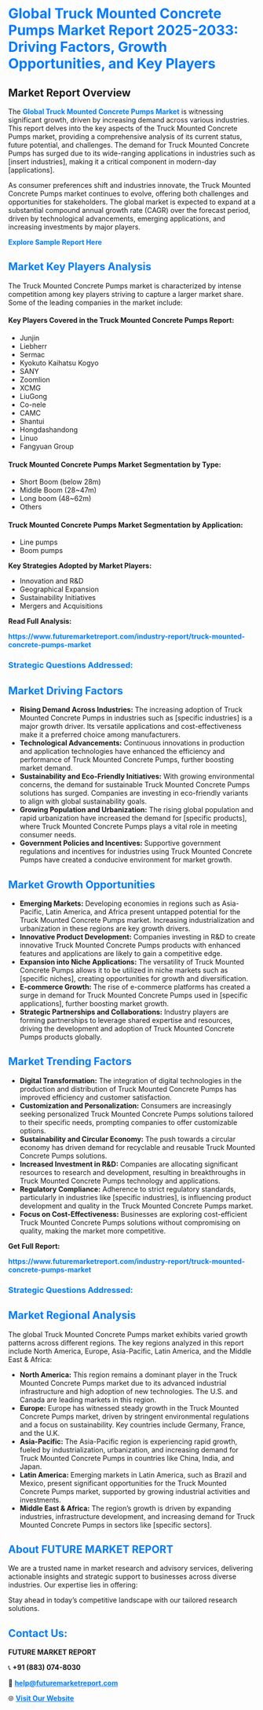 <h1 style="color: #007BFF;">Global Truck Mounted Concrete Pumps Market Report 2025-2033: Driving Factors, Growth Opportunities, and Key Players</h1>

<section id="overview">
<h2>Market Report Overview</h2>
<p>The <a href="https://www.futuremarketreport.com/industry-report/truck-mounted-concrete-pumps-market" style="color: #007BFF; text-decoration: none;"><strong>Global Truck Mounted Concrete Pumps Market</strong></a> is witnessing significant growth, driven by increasing demand across various industries. This report delves into the key aspects of the Truck Mounted Concrete Pumps market, providing a comprehensive analysis of its current status, future potential, and challenges. The demand for Truck Mounted Concrete Pumps has surged due to its wide-ranging applications in industries such as [insert industries], making it a critical component in modern-day [applications].</p>
<p>As consumer preferences shift and industries innovate, the Truck Mounted Concrete Pumps market continues to evolve, offering both challenges and opportunities for stakeholders. The global market is expected to expand at a substantial compound annual growth rate (CAGR) over the forecast period, driven by technological advancements, emerging applications, and increasing investments by major players.</p>
</section>

<section id="overview">
<p><a href="https://www.futuremarketreport.com/request-sample/reportId=55089" style="color: #007BFF; text-decoration: none;"><strong>Explore Sample Report Here</strong></a></p>
</section>

<section id="key-players">
<h2 style="color: #007BFF;">Market Key Players Analysis</h2>
<p>The Truck Mounted Concrete Pumps market is characterized by intense competition among key players striving to capture a larger market share. Some of the leading companies in the market include:</p>
<h4>Key Players Covered in the Truck Mounted Concrete Pumps Report:</h4>
<ul><li>Junjin</li><li>Liebherr</li><li>Sermac</li><li>Kyokuto Kaihatsu Kogyo</li><li>SANY</li><li>Zoomlion</li><li>XCMG</li><li>LiuGong</li><li>Co-nele</li><li>CAMC</li><li>Shantui</li><li>Hongdashandong</li><li>Linuo</li><li>Fangyuan Group</li></ul>
<h4>Truck Mounted Concrete Pumps Market Segmentation by Type:</h4>
<ul><li>Short Boom (below 28m)</li><li>Middle Boom (28~47m)</li><li>Long boom (48~62m)</li><li>Others</li></ul>

<h4>Truck Mounted Concrete Pumps Market Segmentation by Application:</h4>
<ul><li>Line pumps</li><li>Boom pumps</li></ul>
<p><strong>Key Strategies Adopted by Market Players:</strong></p>
<ul>
<li>Innovation and R&D</li>
<li>Geographical Expansion</li>
<li>Sustainability Initiatives</li>
<li>Mergers and Acquisitions</li>
</ul>
</section>

<section>
<p><strong>Read Full Analysis: </strong></p><a href="https://www.futuremarketreport.com/industry-report/truck-mounted-concrete-pumps-market" style="color: #007BFF; text-decoration: none;"><strong>https://www.futuremarketreport.com/industry-report/truck-mounted-concrete-pumps-market</strong></a>
<h3 style="color: #007BFF;">Strategic Questions Addressed:</h3>
</section>

<section id="driving-factors">
<h2 style="color: #007BFF;">Market Driving Factors</h2>
<ul>
<li><strong>Rising Demand Across Industries:</strong> The increasing adoption of Truck Mounted Concrete Pumps in industries such as [specific industries] is a major growth driver. Its versatile applications and cost-effectiveness make it a preferred choice among manufacturers.</li>
<li><strong>Technological Advancements:</strong> Continuous innovations in production and application technologies have enhanced the efficiency and performance of Truck Mounted Concrete Pumps, further boosting market demand.</li>
<li><strong>Sustainability and Eco-Friendly Initiatives:</strong> With growing environmental concerns, the demand for sustainable Truck Mounted Concrete Pumps solutions has surged. Companies are investing in eco-friendly variants to align with global sustainability goals.</li>
<li><strong>Growing Population and Urbanization:</strong> The rising global population and rapid urbanization have increased the demand for [specific products], where Truck Mounted Concrete Pumps plays a vital role in meeting consumer needs.</li>
<li><strong>Government Policies and Incentives:</strong> Supportive government regulations and incentives for industries using Truck Mounted Concrete Pumps have created a conducive environment for market growth.</li>
</ul>
</section>

<section id="growth-opportunities">
<h2 style="color: #007BFF;">Market Growth Opportunities</h2>
<ul>
<li><strong>Emerging Markets:</strong> Developing economies in regions such as Asia-Pacific, Latin America, and Africa present untapped potential for the Truck Mounted Concrete Pumps market. Increasing industrialization and urbanization in these regions are key growth drivers.</li>
<li><strong>Innovative Product Development:</strong> Companies investing in R&D to create innovative Truck Mounted Concrete Pumps products with enhanced features and applications are likely to gain a competitive edge.</li>
<li><strong>Expansion into Niche Applications:</strong> The versatility of Truck Mounted Concrete Pumps allows it to be utilized in niche markets such as [specific niches], creating opportunities for growth and diversification.</li>
<li><strong>E-commerce Growth:</strong> The rise of e-commerce platforms has created a surge in demand for Truck Mounted Concrete Pumps used in [specific applications], further boosting market growth.</li>
<li><strong>Strategic Partnerships and Collaborations:</strong> Industry players are forming partnerships to leverage shared expertise and resources, driving the development and adoption of Truck Mounted Concrete Pumps products globally.</li>
</ul>
</section>

<section id="trending-factors">
<h2 style="color: #007BFF;">Market Trending Factors</h2>
<ul>
<li><strong>Digital Transformation:</strong> The integration of digital technologies in the production and distribution of Truck Mounted Concrete Pumps has improved efficiency and customer satisfaction.</li>
<li><strong>Customization and Personalization:</strong> Consumers are increasingly seeking personalized Truck Mounted Concrete Pumps solutions tailored to their specific needs, prompting companies to offer customizable options.</li>
<li><strong>Sustainability and Circular Economy:</strong> The push towards a circular economy has driven demand for recyclable and reusable Truck Mounted Concrete Pumps solutions.</li>
<li><strong>Increased Investment in R&D:</strong> Companies are allocating significant resources to research and development, resulting in breakthroughs in Truck Mounted Concrete Pumps technology and applications.</li>
<li><strong>Regulatory Compliance:</strong> Adherence to strict regulatory standards, particularly in industries like [specific industries], is influencing product development and quality in the Truck Mounted Concrete Pumps market.</li>
<li><strong>Focus on Cost-Effectiveness:</strong> Businesses are exploring cost-efficient Truck Mounted Concrete Pumps solutions without compromising on quality, making the market more competitive.</li>
</ul>
</section>

<section>
<p><strong>Get Full Report: </strong></p><a href="https://www.futuremarketreport.com/industry-report/truck-mounted-concrete-pumps-market" style="color: #007BFF; text-decoration: none;"><strong>https://www.futuremarketreport.com/industry-report/truck-mounted-concrete-pumps-market</strong></a>
<h3 style="color: #007BFF;">Strategic Questions Addressed:</h3>
</section>


<section id="regional-analysis">
<h2 style="color: #007BFF;">Market Regional Analysis</h2>
<p>The global Truck Mounted Concrete Pumps market exhibits varied growth patterns across different regions. The key regions analyzed in this report include North America, Europe, Asia-Pacific, Latin America, and the Middle East & Africa:</p>
<ul>
<li><strong>North America:</strong> This region remains a dominant player in the Truck Mounted Concrete Pumps market due to its advanced industrial infrastructure and high adoption of new technologies. The U.S. and Canada are leading markets in this region.</li>
<li><strong>Europe:</strong> Europe has witnessed steady growth in the Truck Mounted Concrete Pumps market, driven by stringent environmental regulations and a focus on sustainability. Key countries include Germany, France, and the U.K.</li>
<li><strong>Asia-Pacific:</strong> The Asia-Pacific region is experiencing rapid growth, fueled by industrialization, urbanization, and increasing demand for Truck Mounted Concrete Pumps in countries like China, India, and Japan.</li>
<li><strong>Latin America:</strong> Emerging markets in Latin America, such as Brazil and Mexico, present significant opportunities for the Truck Mounted Concrete Pumps market, supported by growing industrial activities and investments.</li>
<li><strong>Middle East & Africa:</strong> The region’s growth is driven by expanding industries, infrastructure development, and increasing demand for Truck Mounted Concrete Pumps in sectors like [specific sectors].</li>
</ul>
</section>

<footer>
<h2 style="color: #007BFF;">About FUTURE MARKET REPORT</h2>
<p>We are a trusted name in market research and advisory services, delivering actionable insights and strategic support to businesses across diverse industries. Our expertise lies in offering:</p>

<p>Stay ahead in today’s competitive landscape with our tailored research solutions.</p>

<h2 style="color: #007BFF;">Contact Us:</h2>
<p><strong>FUTURE MARKET REPORT</strong></p>
<p>📞 <strong>+91 (883) 074-8030</strong></p>
<p>📧 <strong><a href="mailto:help@futuremarketreport.com" style="color: #007BFF;">help@futuremarketreport.com</a></strong></p>
<p>🌐 <strong><a href="https://www.futuremarketreport.com/" style="color: #007BFF;">Visit Our Website</a></strong></p>
</footer>